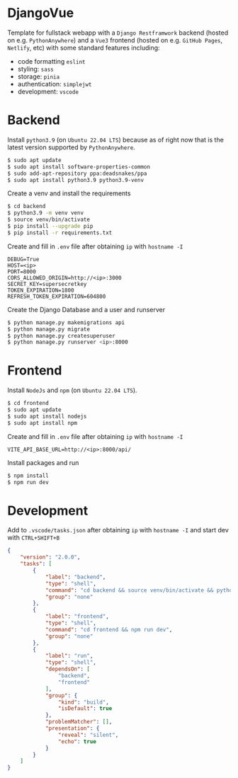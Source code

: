 # DjangoVue

Template for fullstack webapp with a `Django Restframwork` backend (hosted on e.g. `PythonAnywhere`) and a `Vue3` frontend (hosted on e.g. `GitHub Pages`, `Netlify`, etc) with some standard features including:

* code formatting `eslint`
* styling: `sass`
* storage: `pinia`
* authentication: `simplejwt`
* development: `vscode`

# Backend

Install `python3.9` (on `Ubuntu 22.04 LTS`) because as of right now that is the latest version supported by `PythonAnywhere`.

```bash
$ sudo apt update
$ sudo apt install software-properties-common
$ sudo add-apt-repository ppa:deadsnakes/ppa
$ sudo apt install python3.9 python3.9-venv
```

Create a venv and install the requirements

```bash
$ cd backend
$ python3.9 -m venv venv
$ source venv/bin/activate
$ pip install --upgrade pip
$ pip install -r requirements.txt
```

Create and fill in `.env` file after obtaining `ip` with `hostname -I`

```env
DEBUG=True
HOST=<ip>
PORT=8000
CORS_ALLOWED_ORIGIN=http://<ip>:3000
SECRET_KEY=supersecretkey
TOKEN_EXPIRATION=1800
REFRESH_TOKEN_EXPIRATION=604800
```

Create the Django Database and a user and runserver

```bash
$ python manage.py makemigrations api
$ python manage.py migrate 
$ python manage.py createsuperuser
$ python manage.py runserver <ip>:8000
```


# Frontend

Install `NodeJs` and `npm` (on `Ubuntu 22.04 LTS`).

```bash
$ cd frontend
$ sudo apt update
$ sudo apt install nodejs
$ sudo apt install npm
```

Create and fill in `.env` file after obtaining `ip` with `hostname -I`

```env
VITE_API_BASE_URL=http://<ip>:8000/api/
```

Install packages and run

```bash
$ npm install
$ npm run dev
```


# Development

Add to `.vscode/tasks.json` after obtaining `ip` with `hostname -I` and start dev with `CTRL+SHIFT+B`

```json
{
    "version": "2.0.0",
    "tasks": [
        {
            "label": "backend",
            "type": "shell",
            "command": "cd backend && source venv/bin/activate && python manage.py runserver <ip>:8000",
            "group": "none"
        },
        {
            "label": "frontend",
            "type": "shell",
            "command": "cd frontend && npm run dev",
            "group": "none"
        },
        {
            "label": "run",
            "type": "shell",
            "dependsOn": [
                "backend",
                "frontend"
            ],
            "group": {
                "kind": "build",
                "isDefault": true
            },
            "problemMatcher": [],
            "presentation": {
                "reveal": "silent",
                "echo": true
            }
        }
    ]
}
```
